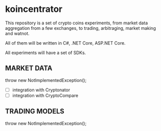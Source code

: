 # koincentrator

This repository is a set of crypto coins experiments, from market data aggregation from a few exchanges, to trading, arbitraging, market making and watnot.

All of them will be written in C#, .NET Core, ASP.NET Core.

All experiments will have a set of SDKs.


## MARKET DATA
throw new NotImplementedException();

- [ ] integration with Cryptonator
- [ ] integration with CryptoCompare

## TRADING MODELS
throw new NotImplementedException();

